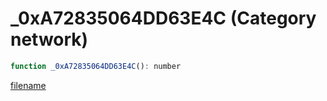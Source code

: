 # _0xA72835064DD63E4C (Category network)

```js
function _0xA72835064DD63E4C(): number
```

[filename](_0xA72835064DD63E4C_m.md ':include')